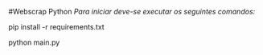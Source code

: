#Webscrap Python
_Para iniciar deve-se executar os seguintes comandos:_

pip install -r requirements.txt

python main.py